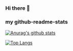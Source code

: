 ### Hi there 👋

<!--
**hayasshi/hayasshi** is a ✨ _special_ ✨ repository because its `README.md` (this file) appears on your GitHub profile.

Here are some ideas to get you started:

- 🔭 I’m currently working on ...
- 🌱 I’m currently learning ...
- 👯 I’m looking to collaborate on ...
- 🤔 I’m looking for help with ...
- 💬 Ask me about ...
- 📫 How to reach me: ...
- 😄 Pronouns: ...
- ⚡ Fun fact: ...
-->

### my github-readme-stats

[![Anurag's github stats](https://github-readme-stats.vercel.app/api?username=hayasshi)](https://github.com/anuraghazra/github-readme-stats)

[![Top Langs](https://github-readme-stats.vercel.app/api/top-langs/?username=hayasshi)](https://github.com/anuraghazra/github-readme-stats)

<!--
[![willianrod's wakatime stats](https://github-readme-stats.vercel.app/api/wakatime?username=hayasshi)](https://github.com/anuraghazra/github-readme-stats)
-->
